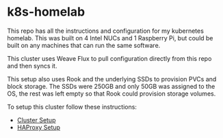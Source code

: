 # k8s-homelab

This repo has all the instructions and configuration for my kubernetes homelab. This was built on 4 Intel NUCs and 1 Raspberry Pi, but could be built on any machines that can run the same software.

This cluster uses Weave Flux to pull configuration directly from this repo and then syncs it. 

This setup also uses Rook and the underlying SSDs to provision PVCs and block storage. The SSDs were 250GB and only 50GB was assigned to the OS, the rest was left empty so that Rook could provision storage volumes.

To setup this cluster follow these instructions:

- [Cluster Setup](./docs/cluster-setup.md)
- [HAProxy Setup](./docs/haproxy-setup.md)